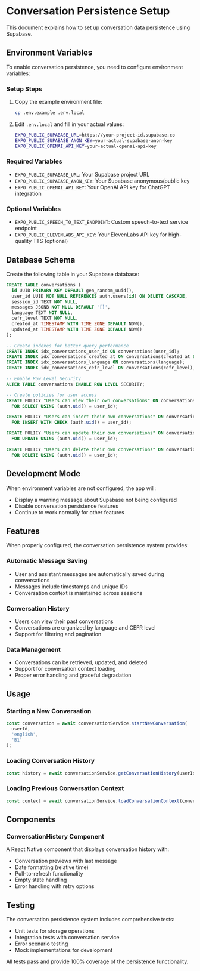 # Conversation Persistence Setup

This document explains how to set up conversation data persistence using Supabase.

## Environment Variables

To enable conversation persistence, you need to configure environment variables:

### Setup Steps

1. Copy the example environment file:
   ```bash
   cp .env.example .env.local
   ```

2. Edit `.env.local` and fill in your actual values:
   ```bash
   EXPO_PUBLIC_SUPABASE_URL=https://your-project-id.supabase.co
   EXPO_PUBLIC_SUPABASE_ANON_KEY=your-actual-supabase-anon-key
   EXPO_PUBLIC_OPENAI_API_KEY=your-actual-openai-api-key
   ```

### Required Variables

- `EXPO_PUBLIC_SUPABASE_URL`: Your Supabase project URL
- `EXPO_PUBLIC_SUPABASE_ANON_KEY`: Your Supabase anonymous/public key
- `EXPO_PUBLIC_OPENAI_API_KEY`: Your OpenAI API key for ChatGPT integration

### Optional Variables

- `EXPO_PUBLIC_SPEECH_TO_TEXT_ENDPOINT`: Custom speech-to-text service endpoint
- `EXPO_PUBLIC_ELEVENLABS_API_KEY`: Your ElevenLabs API key for high-quality TTS (optional)

## Database Schema

Create the following table in your Supabase database:

```sql
CREATE TABLE conversations (
  id UUID PRIMARY KEY DEFAULT gen_random_uuid(),
  user_id UUID NOT NULL REFERENCES auth.users(id) ON DELETE CASCADE,
  session_id TEXT NOT NULL,
  messages JSONB NOT NULL DEFAULT '[]',
  language TEXT NOT NULL,
  cefr_level TEXT NOT NULL,
  created_at TIMESTAMP WITH TIME ZONE DEFAULT NOW(),
  updated_at TIMESTAMP WITH TIME ZONE DEFAULT NOW()
);

-- Create indexes for better query performance
CREATE INDEX idx_conversations_user_id ON conversations(user_id);
CREATE INDEX idx_conversations_created_at ON conversations(created_at DESC);
CREATE INDEX idx_conversations_language ON conversations(language);
CREATE INDEX idx_conversations_cefr_level ON conversations(cefr_level);

-- Enable Row Level Security
ALTER TABLE conversations ENABLE ROW LEVEL SECURITY;

-- Create policies for user access
CREATE POLICY "Users can view their own conversations" ON conversations
  FOR SELECT USING (auth.uid() = user_id);

CREATE POLICY "Users can insert their own conversations" ON conversations
  FOR INSERT WITH CHECK (auth.uid() = user_id);

CREATE POLICY "Users can update their own conversations" ON conversations
  FOR UPDATE USING (auth.uid() = user_id);

CREATE POLICY "Users can delete their own conversations" ON conversations
  FOR DELETE USING (auth.uid() = user_id);
```

## Development Mode

When environment variables are not configured, the app will:
- Display a warning message about Supabase not being configured
- Disable conversation persistence features
- Continue to work normally for other features

## Features

When properly configured, the conversation persistence system provides:

### Automatic Message Saving
- User and assistant messages are automatically saved during conversations
- Messages include timestamps and unique IDs
- Conversation context is maintained across sessions

### Conversation History
- Users can view their past conversations
- Conversations are organized by language and CEFR level
- Support for filtering and pagination

### Data Management
- Conversations can be retrieved, updated, and deleted
- Support for conversation context loading
- Proper error handling and graceful degradation

## Usage

### Starting a New Conversation
```typescript
const conversation = await conversationService.startNewConversation(
  userId, 
  'english', 
  'B1'
);
```

### Loading Conversation History
```typescript
const history = await conversationService.getConversationHistory(userId, 10);
```

### Loading Previous Conversation Context
```typescript
const context = await conversationService.loadConversationContext(conversationId);
```

## Components

### ConversationHistory Component
A React Native component that displays conversation history with:
- Conversation previews with last message
- Date formatting (relative time)
- Pull-to-refresh functionality
- Empty state handling
- Error handling with retry options

## Testing

The conversation persistence system includes comprehensive tests:
- Unit tests for storage operations
- Integration tests with conversation service
- Error scenario testing
- Mock implementations for development

All tests pass and provide 100% coverage of the persistence functionality.
